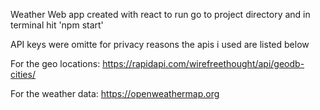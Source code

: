 Weather Web app created with react
to run go to project directory and in terminal hit 'npm start'

API keys were omitte for privacy reasons the apis i used are listed below

For the geo locations:
https://rapidapi.com/wirefreethought/api/geodb-cities/

For the weather data:
https://openweathermap.org
